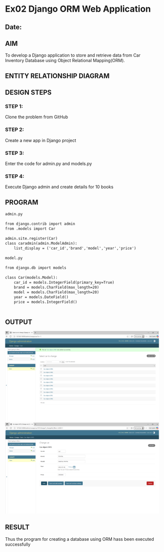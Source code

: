 # Ex02 Django ORM Web Application
## Date: 

## AIM
To develop a Django application to store and retrieve data from Car Inventory Database using Object Relational Mapping(ORM).

## ENTITY RELATIONSHIP DIAGRAM



## DESIGN STEPS

### STEP 1:
Clone the problem from GitHub

### STEP 2:
Create a new app in Django project

### STEP 3:
Enter the code for admin.py and models.py

### STEP 4:
Execute Django admin and create details for 10 books

## PROGRAM
```
admin.py 

from django.contrib import admin
from .models import Car

admin.site.register(Car)
class caradmin(admin.ModelAdmin):
    list_display = ('car_id','brand','model','year','price')

model.py

from django.db import models

class Car(models.Model):
    car_id = models.IntegerField(primary_key=True)
    brand = models.CharField(max_length=20)
    model = models.CharField(max_length=20)
    year = models.DateField()
    price = models.IntegerField()


```

## OUTPUT

![alt text](<Screenshot 2025-10-03 173916.png>)
![alt text](<Screenshot 2025-10-03 173934.png>)

## RESULT
Thus the program for creating a database using ORM hass been executed successfully
